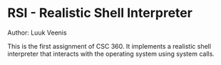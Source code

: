 # RSI - Realistic Shell Interpreter

Author: Luuk Veenis

This is the first assignment of CSC 360. It implements a realistic shell interpreter
that interacts with the operating system using system calls.
